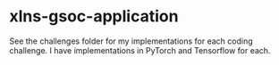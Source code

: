 # xlns-gsoc-application

See the challenges folder for my implementations for each coding challenge. I have implementations in PyTorch and Tensorflow for each.
